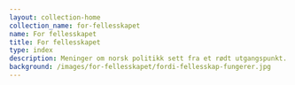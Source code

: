 ```yaml
---
layout: collection-home
collection_name: for-fellesskapet
name: For fellesskapet
title: For fellesskapet
type: index
description: Meninger om norsk politikk sett fra et rødt utgangspunkt.
background: /images/for-fellesskapet/fordi-fellesskap-fungerer.jpg
---
```

